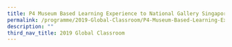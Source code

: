 ```yaml
---
title: P4 Museum Based Learning Experience to National Gallery Singapore
permalink: /programme/2019-Global-Classroom/P4-Museum-Based-Learning-Experience-to-National-Gallery-Singapore
description: ""
third_nav_title: 2019 Global Classroom
---
```

